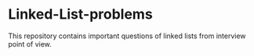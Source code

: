 # Linked-List-problems

This repository contains important questions of linked lists from interview point of view.
